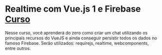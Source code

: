 # Realtime com Vue.js 1 e Firebase [Curso](https://www.schoolofnet.com/curso-realtime-com-vuejs-e-firebase/ "Link para o Curso")
Nesse curso, você aprenderá do zero como criar um chat utilizando os principais recursos do VueJS e ainda conseguir persistir todos os dados no famoso Firebase. Serão utilizados: requirejs, realtime, webcomponents, entre outros.